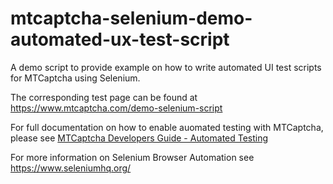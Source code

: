 # mtcaptcha-selenium-demo-automated-ux-test-script
A demo script to provide example on how to write automated UI test scripts for MTCaptcha using Selenium.

The corresponding test page can be found at https://www.mtcaptcha.com/demo-selenium-script

For full documentation on how to enable auomated testing with MTCaptcha, please see [MTCaptcha Developers Guide - Automated Testing](https://www.mtcaptcha.com/dev-guide-automated-testing)

For more information on Selenium Browser Automation see https://www.seleniumhq.org/
